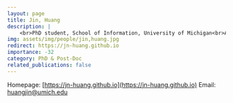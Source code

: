 ```yaml
---
layout: page
title: Jin, Huang
description: |
    <br>PhD student, School of Information, University of Michigan<br>Aug 2024 -- Present
img: assets/img/people/jin,huang.jpg
redirect: https://jn-huang.github.io
importance: -32
category: PhD & Post-Doc
related_publications: false
---
```

Homepage: [https://jn-huang.github.io](https://jn-huang.github.io)
Email: [huangjin@umich.edu](mailto:huangjin@umich.edu)
